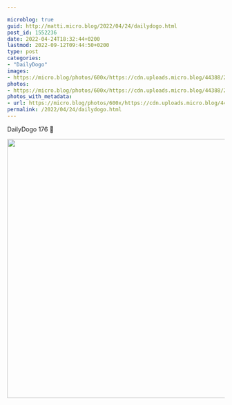 ```yaml
---

microblog: true
guid: http://matti.micro.blog/2022/04/24/dailydogo.html
post_id: 1552236
date: 2022-04-24T18:32:44+0200
lastmod: 2022-09-12T09:44:50+0200
type: post
categories:
- "DailyDogo"
images:
- https://micro.blog/photos/600x/https://cdn.uploads.micro.blog/44388/2022/6dbb078497.jpg
photos:
- https://micro.blog/photos/600x/https://cdn.uploads.micro.blog/44388/2022/6dbb078497.jpg
photos_with_metadata:
- url: https://micro.blog/photos/600x/https://cdn.uploads.micro.blog/44388/2022/6dbb078497.jpg
permalink: /2022/04/24/dailydogo.html
---
```

DailyDogo 176 🐶

<img src="/media/uploads/2022/6dbb078497.jpg" width="600" height="600" alt="" />

